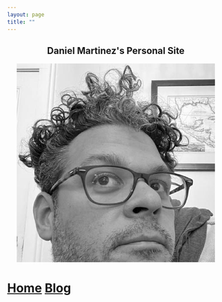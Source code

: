```yaml
---
layout: page
title: ""
---
```


<h2 align="center"> Daniel Martinez's Personal Site </h2>

<p align="center">
  <img src="assets/images/profile.jpg">
</p>

# [Home](/index.md) [Blog](/blog.md)

